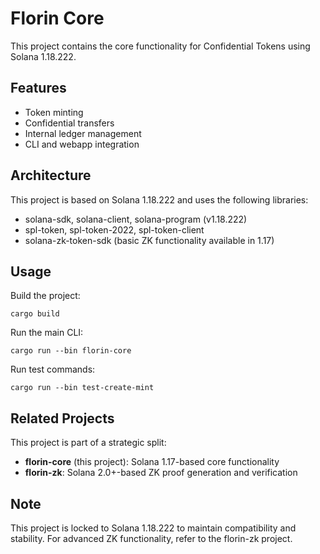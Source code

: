 # Florin Core

This project contains the core functionality for Confidential Tokens using Solana 1.18.222.

## Features

- Token minting
- Confidential transfers
- Internal ledger management
- CLI and webapp integration

## Architecture

This project is based on Solana 1.18.222 and uses the following libraries:
- solana-sdk, solana-client, solana-program (v1.18.222)
- spl-token, spl-token-2022, spl-token-client
- solana-zk-token-sdk (basic ZK functionality available in 1.17)

## Usage

Build the project:
```
cargo build
```

Run the main CLI:
```
cargo run --bin florin-core
```

Run test commands:
```
cargo run --bin test-create-mint
```

## Related Projects

This project is part of a strategic split:
- **florin-core** (this project): Solana 1.17-based core functionality
- **florin-zk**: Solana 2.0+-based ZK proof generation and verification

## Note

This project is locked to Solana 1.18.222 to maintain compatibility and stability. For advanced ZK functionality, refer to the florin-zk project. 